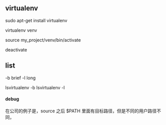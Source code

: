 ##  virtualenv

sudo apt-get install virtualenv

virtualenv venv

source my_project/venv/bin/activate

deactivate

## list 
-b      brief
-l      long


lsvirtualenv -b
lsvirtualenv -l


#### debug

在公司的例子是，source 之后 $PATH 里面有目标路径，但是不同的用户路径不同，  